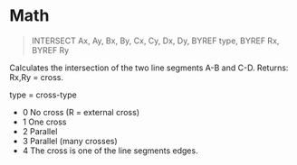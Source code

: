 # Math

> INTERSECT Ax, Ay, Bx, By, Cx, Cy, Dx, Dy, BYREF type, BYREF Rx, BYREF Ry

Calculates the intersection of the two line segments A-B and C-D. Returns: Rx,Ry = cross.


type = cross-type
* 0 No cross (R = external cross)
* 1 One cross
* 2 Parallel
* 3 Parallel (many crosses)
* 4 The cross is one of the line segments edges.

